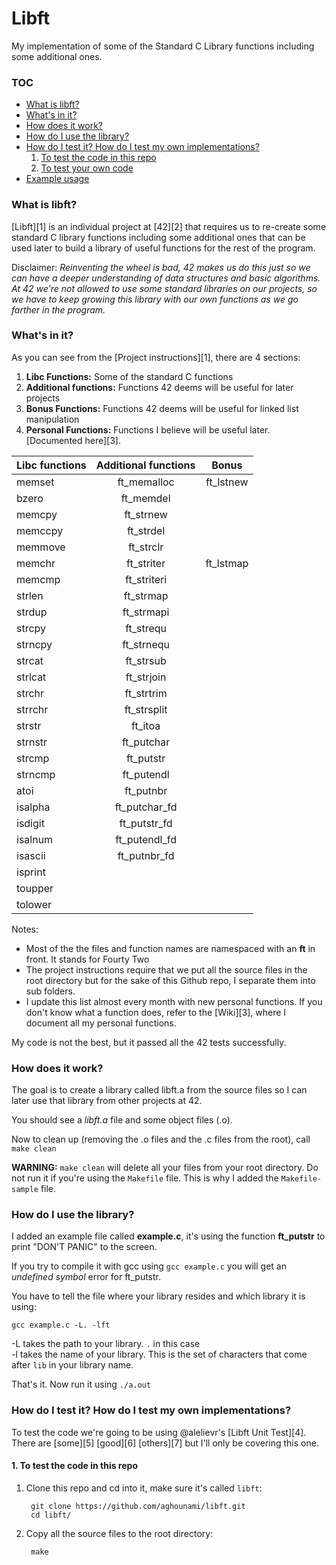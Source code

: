 
# Libft 
My implementation of some of the Standard C Library functions including some additional ones.

### TOC
* [What is libft?](#what-is-libft)
* [What's in it?](#whats-in-it)
* [How does it work?](#how-does-it-work)
* [How do I use the library?](#how-do-i-use-the-library)
* [How do I test it? How do I test my own implementations?](#how-do-i-test-it-how-do-i-test-my-own-implementations)
	1. [To test the code in this repo](#1-to-test-the-code-in-this-repo)
	2. [To test your own code](#2-to-test-your-own-code)
* [Example usage](#example-usage)

### What is libft?
[Libft][1] is an individual project at [42][2] that requires us to re-create some standard C library functions including some additional ones that can be used later to build a library of useful functions for the rest of the program.

Disclaimer: *Reinventing the wheel is bad, 42 makes us do this just so we can have a deeper understanding of data structures and basic algorithms. At 42 we're not allowed to use some standard libraries on our projects, so we have to keep growing this library with our own functions as we go farther in the program.*

### What's in it?

As you can see from the [Project instructions][1], there are 4 sections:

1.  **Libc Functions:** Some of the standard C functions
2.  **Additional functions:** Functions 42 deems will be useful for later projects
3.  **Bonus Functions:** Functions 42 deems will be useful for linked list manipulation
4.  **Personal Functions:** Functions I believe will be useful later. [Documented here][3].

Libc functions | Additional functions | Bonus
:----------- | :-----------: | :-----------: |
memset		| ft_memalloc	| ft_lstnew |	
bzero		| ft_memdel		| 
memcpy		| ft_strnew		| 	 
memccpy		| ft_strdel		| 	
memmove		| ft_strclr		|
memchr		| ft_striter	| ft_lstmap |	
memcmp		| ft_striteri	|			
strlen		| ft_strmap				
strdup		| ft_strmapi	|				
strcpy		| ft_strequ				
strncpy		| ft_strnequ	|			
strcat		| ft_strsub		
strlcat		| ft_strjoin	|
strchr		| ft_strtrim	| 
strrchr		| ft_strsplit	|
strstr		| ft_itoa		| 
strnstr		| ft_putchar	| 
strcmp		| ft_putstr		|
strncmp		| ft_putendl	| 
atoi		| ft_putnbr		|
isalpha		| ft_putchar_fd	| 
isdigit		| ft_putstr_fd	| 
isalnum		| ft_putendl_fd	| 
isascii		| ft_putnbr_fd	| 
isprint		|| 
toupper		| | 
tolower		| |


Notes:

- Most of the the files and function names are namespaced with an **ft** in front. It stands for Fourty Two
- The project instructions require that we put all the source files in the root directory but for the sake of this Github repo, I separate them into sub folders.
- I update this list almost every month with new personal functions. If you don't know what a function does, refer to the [Wiki][3], where I document all my personal functions.

My code is not the best, but it passed all the 42 tests successfully.

### How does it work?

The goal is to create a library called libft.a from the source files so I can later use that library from other projects at 42.

You should see a *libft.a* file and some object files (.o).

Now to clean up (removing the .o files and the .c files from the root), call `make clean`

**WARNING:** `make clean` will delete all your files from your root directory. Do not run it if you're using the `Makefile` file. This is why I added the `Makefile-sample` file.

### How do I use the library?

I added an example file called **example.c**, it's using the function **ft_putstr** to print "DON'T PANIC" to the screen. 

If you try to compile it with gcc using `gcc example.c` you will get an *undefined symbol* error for ft_putstr. 

You have to tell the file where your library resides and which library it is using:

`gcc example.c -L. -lft`

-L takes the path to your library. `.` in this case<br>
-l takes the name of your library. This is the set of characters that come after `lib` in your library name.

That's it. Now run it using `./a.out`

### How do I test it? How do I test my own implementations?

To test the code we're going to be using @alelievr's [Libft Unit Test][4]. There are [some][5] [good][6] [others][7] but I'll only be covering this one.

#### 1. To test the code in this repo

1. Clone this repo and cd into it, make sure it's called `libft`:
		
		git clone https://github.com/aghounami/libft.git
		cd libft/
2. Copy all the source files to the root directory:
	
		make
